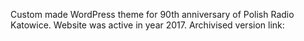 Custom made WordPress theme for 90th anniversary of Polish Radio Katowice. Website was active in year 2017.
Archivised version link:
